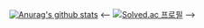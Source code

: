 [![Anurag's github stats](https://github-readme-stats.vercel.app/api?username=he2so0)](https://github.com/anuraghazra/github-readme-stats)
<-- [![Solved.ac 프로필](http://mazassumnida.wtf/api/v2/generate_badge?boj=heesoo9913)](https://solved.ac/heesoo9913) -->
